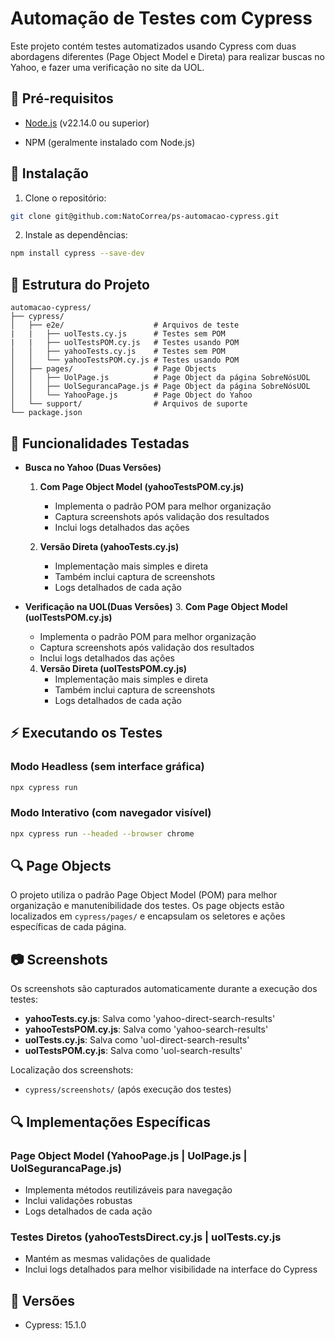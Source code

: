 # Automação de Testes com Cypress

Este projeto contém testes automatizados usando Cypress com duas abordagens diferentes (Page Object Model e Direta) para realizar buscas no Yahoo, e fazer uma verificação no site da UOL.

## 🔧 Pré-requisitos

- [Node.js](https://nodejs.org/) (v22.14.0 ou superior)

- NPM (geralmente instalado com Node.js)

## 🚀 Instalação

1. Clone o repositório:
```bash
git clone git@github.com:NatoCorrea/ps-automacao-cypress.git
```

2. Instale as dependências:
```bash
npm install cypress --save-dev
```

## 📁 Estrutura do Projeto

```
automacao-cypress/
├── cypress/
│   ├── e2e/                    # Arquivos de teste
|   |   ├── uolTests.cy.js      # Testes sem POM
|   |   ├── uolTestsPOM.cy.js   # Testes usando POM
│   │   ├── yahooTests.cy.js    # Testes sem POM
│   │   └── yahooTestsPOM.cy.js # Testes usando POM
│   ├── pages/                  # Page Objects
│   │   ├── UolPage.js          # Page Object da página SobreNósUOL
│   │   ├── UolSegurancaPage.js # Page Object da página SobreNósUOL
│   │   └── YahooPage.js        # Page Object do Yahoo
│   └── support/                # Arquivos de suporte
└── package.json
```

## 🎯 Funcionalidades Testadas

- **Busca no Yahoo (Duas Versões)**
  1. **Com Page Object Model (yahooTestsPOM.cy.js)**
     - Implementa o padrão POM para melhor organização
     - Captura screenshots após validação dos resultados
     - Inclui logs detalhados das ações
  
  2. **Versão Direta (yahooTests.cy.js)**
     - Implementação mais simples e direta
     - Também inclui captura de screenshots
     - Logs detalhados de cada ação

- **Verificação na UOL(Duas Versões)**
  3. **Com Page Object Model (uolTestsPOM.cy.js)**
     - Implementa o padrão POM para melhor organização
     - Captura screenshots após validação dos resultados
     - Inclui logs detalhados das ações
  
  4. **Versão Direta (uolTestsPOM.cy.js)**
     - Implementação mais simples e direta
     - Também inclui captura de screenshots
     - Logs detalhados de cada ação

## ⚡ Executando os Testes

### Modo Headless (sem interface gráfica)
```bash
npx cypress run
```

### Modo Interativo (com navegador visível)
```bash
npx cypress run --headed --browser chrome

```

## 🔍 Page Objects

O projeto utiliza o padrão Page Object Model (POM) para melhor organização e manutenibilidade dos testes. Os page objects estão localizados em `cypress/pages/` e encapsulam os seletores e ações específicas de cada página.

## 📷 Screenshots

Os screenshots são capturados automaticamente durante a execução dos testes:
- **yahooTests.cy.js**: Salva como 'yahoo-direct-search-results'
- **yahooTestsPOM.cy.js**: Salva como 'yahoo-search-results'
- **uolTests.cy.js**: Salva como 'uol-direct-search-results'
- **uolTestsPOM.cy.js**: Salva como 'uol-search-results'

Localização dos screenshots:
- `cypress/screenshots/` (após execução dos testes)


## 🔍 Implementações Específicas

### Page Object Model (YahooPage.js | UolPage.js | UolSegurancaPage.js)
- Implementa métodos reutilizáveis para navegação
- Inclui validações robustas
- Logs detalhados de cada ação

### Testes Diretos (yahooTestsDirect.cy.js | uolTests.cy.js
- Mantém as mesmas validações de qualidade
- Inclui logs detalhados para melhor visibilidade na interface do Cypress

## 📌 Versões

- Cypress: 15.1.0
